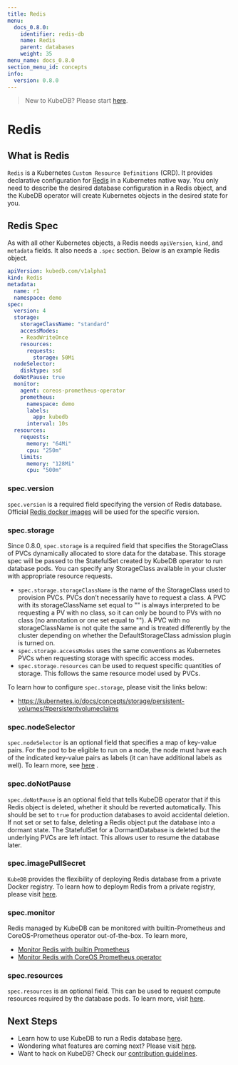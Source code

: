 ```yaml
---
title: Redis
menu:
  docs_0.8.0:
    identifier: redis-db
    name: Redis
    parent: databases
    weight: 35
menu_name: docs_0.8.0
section_menu_id: concepts
info:
  version: 0.8.0
---
```


> New to KubeDB? Please start [here](/docs/0.8.0/concepts/README).

# Redis

## What is Redis

`Redis` is a Kubernetes `Custom Resource Definitions` (CRD). It provides declarative configuration for [Redis](https://redis.io/) in a Kubernetes native way. You only need to describe the desired database configuration in a Redis object, and the KubeDB operator will create Kubernetes objects in the desired state for you.

## Redis Spec

As with all other Kubernetes objects, a Redis needs `apiVersion`, `kind`, and `metadata` fields. It also needs a `.spec` section. Below is an example Redis object.

```yaml
apiVersion: kubedb.com/v1alpha1
kind: Redis
metadata:
  name: r1
  namespace: demo
spec:
  version: 4
  storage:
    storageClassName: "standard"
    accessModes:
    - ReadWriteOnce
    resources:
      requests:
        storage: 50Mi
  nodeSelector:
    disktype: ssd
  doNotPause: true
  monitor:
    agent: coreos-prometheus-operator
    prometheus:
      namespace: demo
      labels:
        app: kubedb
      interval: 10s
  resources:
    requests:
      memory: "64Mi"
      cpu: "250m"
    limits:
      memory: "128Mi"
      cpu: "500m"
```

### spec.version

`spec.version` is a required field specifying the version of Redis database. Official [Redis docker images](https://hub.docker.com/r/library/redis/tags/) will be used for the specific version.

### spec.storage

Since 0.8.0, `spec.storage` is a required field that specifies the StorageClass of PVCs dynamically allocated to store data for the database. This storage spec will be passed to the StatefulSet created by KubeDB operator to run database pods. You can specify any StorageClass available in your cluster with appropriate resource requests.

- `spec.storage.storageClassName` is the name of the StorageClass used to provision PVCs. PVCs don’t necessarily have to request a class. A PVC with its storageClassName set equal to "" is always interpreted to be requesting a PV with no class, so it can only be bound to PVs with no class (no annotation or one set equal to ""). A PVC with no storageClassName is not quite the same and is treated differently by the cluster depending on whether the DefaultStorageClass admission plugin is turned on.
- `spec.storage.accessModes` uses the same conventions as Kubernetes PVCs when requesting storage with specific access modes.
- `spec.storage.resources` can be used to request specific quantities of storage. This follows the same resource model used by PVCs.

To learn how to configure `spec.storage`, please visit the links below:

- https://kubernetes.io/docs/concepts/storage/persistent-volumes/#persistentvolumeclaims

### spec.nodeSelector

`spec.nodeSelector` is an optional field that specifies a map of key-value pairs. For the pod to be eligible to run on a node, the node must have each of the indicated key-value pairs as labels (it can have additional labels as well). To learn more, see [here](https://kubernetes.io/docs/concepts/configuration/assign-pod-node/#nodeselector) .

### spec.doNotPause

`spec.doNotPause` is an optional field that tells KubeDB operator that if this Redis object is deleted, whether it should be reverted automatically. This should be set to `true` for production databases to avoid accidental deletion. If not set or set to false, deleting a Redis object put the database into a dormant state. The StatefulSet for a DormantDatabase is deleted but the underlying PVCs are left intact. This allows user to resume the database later.

### spec.imagePullSecret

`KubeDB` provides the flexibility of deploying Redis database from a private Docker registry. To learn how to deploym Redis from a private registry, please visit [here](/docs/0.8.0/guides/redis/private-registry/using-private-registry).

### spec.monitor

Redis managed by KubeDB can be monitored with builtin-Prometheus and CoreOS-Prometheus operator out-of-the-box. To learn more,

- [Monitor Redis with builtin Prometheus](/docs/0.8.0/guides/redis/monitoring/using-builtin-prometheus)
- [Monitor Redis with CoreOS Prometheus operator](/docs/0.8.0/guides/redis/monitoring/using-coreos-prometheus-operator)

### spec.resources

`spec.resources` is an optional field. This can be used to request compute resources required by the database pods. To learn more, visit [here](http://kubernetes.io/docs/user-guide/compute-resources/).

## Next Steps

- Learn how to use KubeDB to run a Redis database [here](/docs/0.8.0/guides/redis/README).
- Wondering what features are coming next? Please visit [here](/docs/0.8.0/roadmap).
- Want to hack on KubeDB? Check our [contribution guidelines](/docs/0.8.0/CONTRIBUTING).
